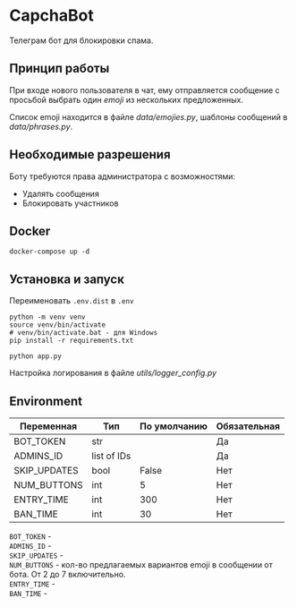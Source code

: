 # CapchaBot

Телеграм бот для блокировки спама.

## Принцип работы

При входе нового пользователя в чат, ему отправляется сообщение
с просьбой выбрать один _emoji_ из нескольких предложенных.

Список emoji находится в файле *data/emojies.py*, шаблоны сообщений в *data/phrases.py*.

##  Необходимые разрешения

Боту требуются права администратора с возможностями:

- Удалять сообщения
- Блокировать участников

## Docker

`docker-compose up -d`

## Установка и запуск

Переименовать `.env.dist` в `.env`

```shell
python -m venv venv
source venv/bin/activate
# venv/bin/activate.bat - для Windows
pip install -r requirements.txt
```

```shell
python app.py
```

Настройка логирования в файле *utils/logger_config.py*

## Environment

| Переменная   | Тип         | По умолчанию | Обязательная |
|--------------|-------------|--------------|--------------|
| BOT_TOKEN    | str         |              | Да           |
| ADMINS_ID    | list of IDs |              | Да           |
| SKIP_UPDATES | bool        | False        | Нет          |
| NUM_BUTTONS  | int         | 5            | Нет          |
| ENTRY_TIME   | int         | 300          | Нет          |
| BAN_TIME     | int         | 30           | Нет          |

`BOT_TOKEN` -  
`ADMINS_ID` -  
`SKIP_UPDATES` -  
`NUM_BUTTONS` - кол-во предлагаемых вариантов emoji в сообщении от бота. От 2 до 7 включительно.  
`ENTRY_TIME` -  
`BAN_TIME` -  
